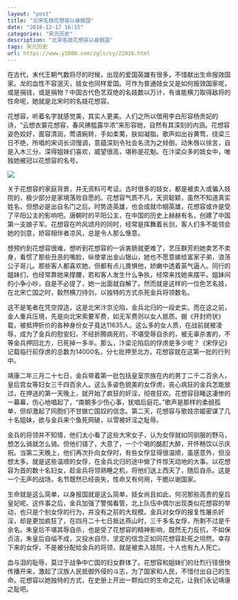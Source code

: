 ```yaml
---
layout: "post"
title: "北宋名妓花想容以身报国"
date: "2018-12-17 16:15"
categories: "宋元历史"
description: "北宋名妓花想容以身报国"
tags: 宋元历史
url: https://www.y5000.com/zgls/sy/22016.html
---
```






在古代，末代王朝气数将尽的时候，出现的爱国英雄有很多，不惜献出生命报效国家。龙的血性不容泯灭，妓女也同样爱国。可作为普通妓女又是如何报效国家呢，或是捐钱，或是捐物？中国古代色艺双绝的名妓数以万计，有谁能横刀取得敌将的性命呢，她就是北宋时的名妓花想容。

花想容，听着名字就感觉美，其实人更美。人们之所以借用李白形容杨贵妃的诗，“云想衣裳花想容，春风拂槛露华浓”来形容她，自然有其深刻的内涵。花想容姿色姣好，面容清润，莺语婉转，手如柔荑，肤如凝脂。歌声如出谷黄莺，绕梁三日不绝，所唱的宋词长词慢调，意蕴深刻令社会名流为之倾倒。动朱唇以徐言，自是入木三分，深得姐妹们喜欢，威望很高，堪称是花魁。在汴梁众多的妓女中，唯独她被冠以花想容的名号。

![](https://img.y5000.com/uploads/allimg/170526/1I4401928-0.jpg)

关于花想容的家庭背景，并无资料可考证。古时很多的妓女，都是被卖入或骗入妓院的，极少部分是家境落败自愿的。花想容气质不凡，天资聪颖，虽然不知道真实姓名，但想必是出自名门之后。时势造英雄，也会成就巾帼英雄，花想容或许是受了平阳公主的影响吧。唐朝时的平阳公主，在中国的历史上赫赫有名，创建了中国第一支娘子军。花想容在吟风颂月的同时，经常是挥舞着长剑，客人们多不能领会她的剑意，娇容相伴者凉风，总是令人那么惬意。

想预约到花想容很难，想听到花想容的一诉衷肠就更难了，艺压群芳的她卖艺不卖身，看惯了那些丑恶的嘴脸，纵使拿出金山银山，她也不愿意嫁给富家子弟，浪荡公子哥儿。那些客人都喜欢她，但都有点儿畏惧他，娇嫩中透着英气逼人。同行的姐妹们，也经常靠她来撑腰，若和客人发生什么争执，经常来找她来摆平。姐妹间的小争小吵，自是不必提了，她一出面就自解了。然而就是这样的一位色艺名妓，在北宋亡国之时，毅然横刀持剑，以独特的方式杀死金兵将领数名。

这不是笔者在凭空捏造，这是北宋汴京沦陷，金兵北归的一段史实。而在这之前，金人重兵压境，先是向北宋索要军费，如无军费则以女人抵质。据《开封府状》载，被抵押折价的各种身份女子竟达11635人。这么多的女人质，在战前就被凌辱，成为了金兵的慰安妇，不经折腾病死的，不堪受辱自杀的，被无辜杀害的，不等金兵押回北方，已死掉一多半。那么，汴梁沦陷后的俘虏是多少呢？《宋俘记》记载临行前俘虏的总数为14000名，分七批押至北方。花想容就在这第一批的行列中。

靖康二年三月二十七日，金兵带着第一批包括皇室宗族在内的男丁二千二百余人，皇后宫女等妇女三千四百余人。这么多姿色貌美的女俘虏，丧心病狂的金兵怎能放过，在押送的第一天晚上，就开始了疯狂的奸淫，彻夜狂欢。花想容目睹这凄惨的一幕幕，伤心地唱起了，“南朝多少伤心事，犹唱后庭花。”歌声是那样的柔弱孤单，但却激起了同胞们不甘做亡国奴的信念。第二天，花想容与歌妓宗姬密谋了几十名姐妹，欲与金兵来个鱼死网破，以雪被奸淫之耻辱。

金兵的将领并不知情，他们太小看了这些大宋女子，认为女俘就如同驯服的野马，想怎么骑就怎么骑。但他们错了，大意了，一个个喝的酩酊大醉，开怀畅饮以示庆祝。当第二天晚上，他们再次扑向女俘时，有些女俘显得很温顺，虽感意外，但没想太多。就是这些温顺的女俘，在金兵北归的途中做了件惊天动地的大事。以花想容为首的数十名妇女，趁金兵将领熟睡之机，将他们送上西天了，随后自杀。这是一个无声的战场，名节既然已经丧失，性命又有何用，干脆以谢国家。

生命就是这么简单，以身报国就是这么简单，妓女尚且如此，何况那些高贵的皇后皇妃呢。这件事之后，金兵加强了警惕看管，北上队伍中偶尔出现类似花想容的举动，也只是个别女俘的行为，并没有之前的大规模。金兵对女俘的报复性屠杀奸淫，却是更加疯狂了，在四月二十七日抵达燕山时，三千多名女俘，所剩不过是千余名。朱皇后不堪其辱自杀，也是受了花想容的精神影响，既然无力反抗，不如保贞洁，朱皇后自缢不成，又投水自尽，坚定的信念正如同花想容赴死之坦然。幸存下来的女俘，不是被分配给金兵的将领，就是被卖入妓院，十人也有九人死亡。

血与泪的耻辱，莫过于战争中亡国的妇女群体了。花想容和姐妹们的壮烈行径很快传播开来，激起了汉族人民抵御外侵的斗志，为了国家和人民，不惜付出自己的生命。花想容以她独特的方式，在史册上开出一颗灿烂的生命之花，让我们永记靖康之耻吧。
